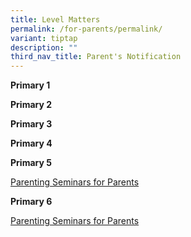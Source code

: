 ```yaml
---
title: Level Matters
permalink: /for-parents/permalink/
variant: tiptap
description: ""
third_nav_title: Parent's Notification
---
```

<p><strong>Primary 1</strong>
</p>
<p></p>
<p></p>
<p><strong>Primary 2</strong>
</p>
<p></p>
<p></p>
<p><strong>Primary 3</strong>
</p>
<p></p>
<p></p>
<p><strong>Primary 4</strong>
</p>
<p></p>
<p></p>
<p><strong>Primary 5</strong>
</p>
<p></p>
<p><a href="/files/School Matter/Triple_P_P5_and_P6.pdf" rel="noopener noreferrer nofollow" target="_blank">Parenting Seminars for Parents</a>
</p>
<p></p>
<p><strong>Primary 6</strong>
</p>
<p></p>
<p><a href="/files/School Matter/Triple_P_P5_and_P6.pdf" rel="noopener noreferrer nofollow" target="_blank">Parenting Seminars for Parents</a>
</p>